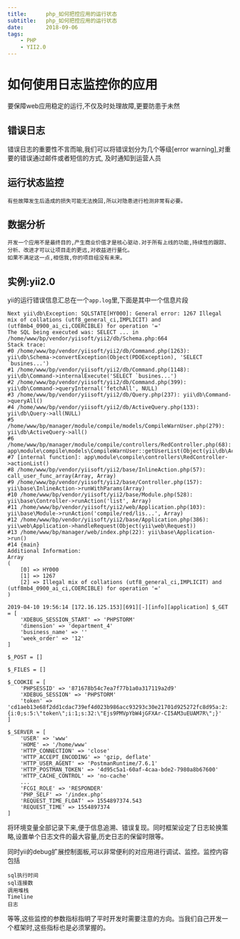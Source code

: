 ```yaml
---
title:      php_如何把控应用的运行状态
subtitle:   php_如何把控应用的运行状态
date:       2018-09-06
tags:
    - PHP
    - YII2.0
---
```


# 如何使用日志监控你的应用

要保障web应用稳定的运行,不仅及时处理故障,更要防患于未然

## 错误日志

错误日志的重要性不言而喻,我们可以将错误划分为几个等级[error warning],对重要的错误通过邮件或者短信的方式,
及时通知到运营人员

## 运行状态监控

	有些故障发生后造成的损失可能无法挽回,所以对隐患进行检测非常有必要。	

## 数据分析

	开发一个应用不是最终目的,产生商业价值才是核心驱动.对于所有上线的功能,持续性的跟踪、分析、改进才可以让项目走的更远,对收益进行量化。
	如果不满足这一点,相信我,你的项目组没有未来。
	
## 实例:yii2.0

yii的运行错误信息汇总在一个`app.log`里,下面是其中一个信息片段

	Next yii\db\Exception: SQLSTATE[HY000]: General error: 1267 Illegal mix of collations (utf8_general_ci,IMPLICIT) and (utf8mb4_0900_ai_ci,COERCIBLE) for operation '='
	The SQL being executed was: SELECT ... in /home/www/bp/vendor/yiisoft/yii2/db/Schema.php:664
	Stack trace:
	#0 /home/www/bp/vendor/yiisoft/yii2/db/Command.php(1263): yii\db\Schema->convertException(Object(PDOException), 'SELECT `busines...')
	#1 /home/www/bp/vendor/yiisoft/yii2/db/Command.php(1148): yii\db\Command->internalExecute('SELECT `busines...')
	#2 /home/www/bp/vendor/yiisoft/yii2/db/Command.php(399): yii\db\Command->queryInternal('fetchAll', NULL)
	#3 /home/www/bp/vendor/yiisoft/yii2/db/Query.php(237): yii\db\Command->queryAll()
	#4 /home/www/bp/vendor/yiisoft/yii2/db/ActiveQuery.php(133): yii\db\Query->all(NULL)
	#5 /home/www/bp/manager/module/compile/models/CompileWarnUser.php(279): yii\db\ActiveQuery->all()
	#6 /home/www/bp/manager/module/compile/controllers/RedController.php(68): app\module\compile\models\CompileWarnUser::getUserList(Object(yii\db\ActiveQuery))
	#7 [internal function]: app\module\compile\controllers\RedController->actionList()
	#8 /home/www/bp/vendor/yiisoft/yii2/base/InlineAction.php(57): call_user_func_array(Array, Array)
	#9 /home/www/bp/vendor/yiisoft/yii2/base/Controller.php(157): yii\base\InlineAction->runWithParams(Array)
	#10 /home/www/bp/vendor/yiisoft/yii2/base/Module.php(528): yii\base\Controller->runAction('list', Array)
	#11 /home/www/bp/vendor/yiisoft/yii2/web/Application.php(103): yii\base\Module->runAction('compile/red/lis...', Array)
	#12 /home/www/bp/vendor/yiisoft/yii2/base/Application.php(386): yii\web\Application->handleRequest(Object(yii\web\Request))
	#13 /home/www/bp/manager/web/index.php(22): yii\base\Application->run()
	#14 {main}
	Additional Information:
	Array
	(
		[0] => HY000
		[1] => 1267
		[2] => Illegal mix of collations (utf8_general_ci,IMPLICIT) and (utf8mb4_0900_ai_ci,COERCIBLE) for operation '='
	)

	2019-04-10 19:56:14 [172.16.125.153][691][-][info][application] $_GET = [
		'XDEBUG_SESSION_START' => 'PHPSTORM'
		'dimension' => 'department_4'
		'business_name' => ''
		'week_order' => '12'
	]

	$_POST = []

	$_FILES = []

	$_COOKIE = [
		'PHPSESSID' => '871678b54c7ea7f77b1a0a317119a2d9'
		'XDEBUG_SESSION' => 'PHPSTORM'
		'token' => 'cd1aeb13e68f2dd1cdac739ef4d023b986acc93293c30e21701d925272fc8d95a:2:{i:0;s:5:\"token\";i:1;s:32:\"Ejs9PMVpYbW4jGFXAr-CI5AM3uEUAM7R\";}'
	]

	$_SERVER = [
		'USER' => 'www'
		'HOME' => '/home/www'
		'HTTP_CONNECTION' => 'close'
		'HTTP_ACCEPT_ENCODING' => 'gzip, deflate'
		'HTTP_USER_AGENT' => 'PostmanRuntime/7.6.1'
		'HTTP_POSTMAN_TOKEN' => '4d95c5a1-60af-4caa-bde2-7980a8b67600'
		'HTTP_CACHE_CONTROL' => 'no-cache'
		...
		'FCGI_ROLE' => 'RESPONDER'
		'PHP_SELF' => '/index.php'
		'REQUEST_TIME_FLOAT' => 1554897374.543
		'REQUEST_TIME' => 1554897374
	]
	
	
将环境变量全部记录下来,便于信息追溯、错误复现。同时框架设定了日志轮换策略,设置单个日志文件的最大容量,历史日志的保留时限等。

同时yii的debug扩展控制面板,可以非常便利的对应用进行调试、监控。监控内容包括

	sql执行时间
	sql连接数
	调用堆栈
	Timeline
	日志

等等,这些监控的参数指标指明了平时开发时需要注意的方向。当我们自己开发一个框架时,这些指标也是必须掌握的。




	